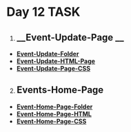 # **Day 12 TASK**

 1. ## __Event-Update-Page __
 
  * __[Event-Update-Folder](../Task%2012/Event-Update-Folder/)__
  * __[Event-Update-HTML-Page](../Task%2012/Event-Update-Folder/index.html)__
  * __[Event-Update-Page-CSS](../Task%2012/Event-Update-Folder/CSS/styles.css)__

  2. ## __Events-Home-Page__
  * __[Event-Home-Page-Folder](../Task%2012/Event-Home-Page/)__
  * __[Event-Home-Page-HTML](./Event-Home-Page/index.html)__
  * __[Event-Home-Page-CSS](../Task%2012/Event-Home-Page/CSS/styles.css)__